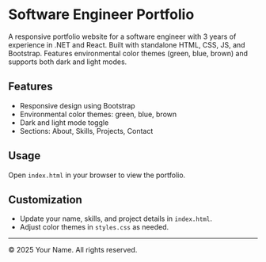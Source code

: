 # Software Engineer Portfolio

A responsive portfolio website for a software engineer with 3 years of experience in .NET and React. Built with standalone HTML, CSS, JS, and Bootstrap. Features environmental color themes (green, blue, brown) and supports both dark and light modes.

## Features

- Responsive design using Bootstrap
- Environmental color themes: green, blue, brown
- Dark and light mode toggle
- Sections: About, Skills, Projects, Contact

## Usage

Open `index.html` in your browser to view the portfolio.

## Customization

- Update your name, skills, and project details in `index.html`.
- Adjust color themes in `styles.css` as needed.

---

© 2025 Your Name. All rights reserved.
